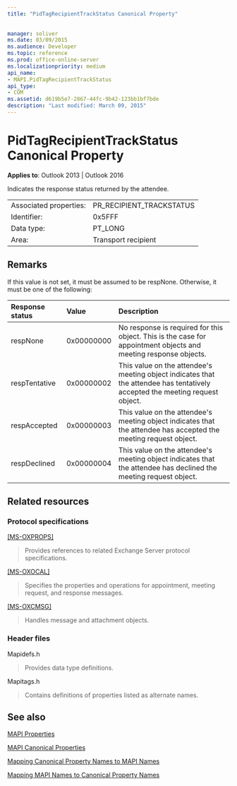 ```yaml
---
title: "PidTagRecipientTrackStatus Canonical Property"
 
 
manager: soliver
ms.date: 03/09/2015
ms.audience: Developer
ms.topic: reference
ms.prod: office-online-server
ms.localizationpriority: medium
api_name:
- MAPI.PidTagRecipientTrackStatus
api_type:
- COM
ms.assetid: d619b5e7-2867-44fc-9b42-123bb1bf7bde
description: "Last modified: March 09, 2015"
---
```


# PidTagRecipientTrackStatus Canonical Property

  
  
**Applies to**: Outlook 2013 | Outlook 2016 
  
Indicates the response status returned by the attendee.
  
|||
|:-----|:-----|
|Associated properties:  <br/> |PR_RECIPIENT_TRACKSTATUS  <br/> |
|Identifier:  <br/> |0x5FFF  <br/> |
|Data type:  <br/> |PT_LONG  <br/> |
|Area:  <br/> |Transport recipient  <br/> |
   
## Remarks

If this value is not set, it must be assumed to be respNone. Otherwise, it must be one of the following:
  
|**Response status**|**Value**|**Description**|
|:-----|:-----|:-----|
|respNone  <br/> |0x00000000  <br/> |No response is required for this object. This is the case for appointment objects and meeting response objects.  <br/> |
|respTentative  <br/> |0x00000002  <br/> |This value on the attendee's meeting object indicates that the attendee has tentatively accepted the meeting request object.  <br/> |
|respAccepted  <br/> |0x00000003  <br/> |This value on the attendee's meeting object indicates that the attendee has accepted the meeting request object.  <br/> |
|respDeclined  <br/> |0x00000004  <br/> |This value on the attendee's meeting object indicates that the attendee has declined the meeting request object.  <br/> |
   
## Related resources

### Protocol specifications

[[MS-OXPROPS]](https://msdn.microsoft.com/library/f6ab1613-aefe-447d-a49c-18217230b148%28Office.15%29.aspx)
  
> Provides references to related Exchange Server protocol specifications.
    
[[MS-OXOCAL]](https://msdn.microsoft.com/library/09861fde-c8e4-4028-9346-e7c214cfdba1%28Office.15%29.aspx)
  
> Specifies the properties and operations for appointment, meeting request, and response messages.
    
[[MS-OXCMSG]](https://msdn.microsoft.com/library/7fd7ec40-deec-4c06-9493-1bc06b349682%28Office.15%29.aspx)
  
> Handles message and attachment objects.
    
### Header files

Mapidefs.h
  
> Provides data type definitions.
    
Mapitags.h
  
> Contains definitions of properties listed as alternate names.
    
## See also



[MAPI Properties](mapi-properties.md)
  
[MAPI Canonical Properties](mapi-canonical-properties.md)
  
[Mapping Canonical Property Names to MAPI Names](mapping-canonical-property-names-to-mapi-names.md)
  
[Mapping MAPI Names to Canonical Property Names](mapping-mapi-names-to-canonical-property-names.md)

